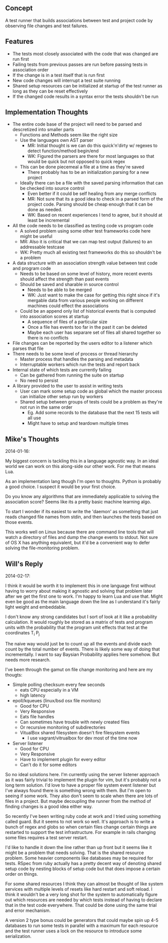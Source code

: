 Concept
-------

A test runner that builds associations between test and project code by observing file changes and test failures.

Features
--------

- The tests most closely associated with the code that was changed are run first
- Failing tests from previous passes are run before passing tests in association order
- If the change is in a test itself that is run first
- New code changes will interrupt a test suite running
- Shared setup resources can be initialized at startup of the test runner as long as they can be reset effectively
- If the changed code results in a syntax error the tests shouldn't be run


Implementation Thoughts
-----------------------

- The entire code base of the project will need to be parsed and descretized into smaller parts
    - Functions and Methods seem like the right size
    - Use the languages own AST parser
        - MR: Initial thought is we can do this quick'n'dirty w/ regexes to detect function/method begin/end
        - WK: Figured the parsers are there for most languages so that would be quick but not opposed to quick regex
    - This can be done piecemeal a file at a time as they're saved
        - There probably has to be an initialization parsing for a new project
    - Ideally there can be a file with the saved parsing information that can be checked into source control
        - Even better if it could be self healing from any merge conflicts
        - MR: Not sure that its a good idea to check in a parsed form of the project code. Parsing should be cheap enough that it can be done as needed.
        - WK: Based on recent experiences I tend to agree, but it should at least be incremental
- All the code needs to be classified as testing code vs program code
    - A solved problem using some other test frameworks code here might be useful
    - MR: Also it is critical that we can map test output (failures) to an addressable testcase
    - WK: Pretty much all existing test frameworks do this so shouldn't be a problem
- A data structure with an association strength value between test code and program code
    - Needs to be based on some level of history, more recent events should affect the strength than past events
    - Should be saved and sharable in source control
        - Needs to be able to be merged
        - WK: Just want to make the case for getting this right since if it's mergable data from various people working on different machines could effect the associations
    - Could be an append only list of historical events that is computed into association scores at startup
        - A sequence of files of a particular size
        - Once a file has events too far in the past it can be deleted
        - Maybe each user has separare set of files all shared together so there is no conflicts
- File changes can be reported by the users editor to a listener which parses that file
- There needs to be some level of process or thread hierarchy
    - Master process that handles the parsing and metadata
    - Interruptable workers which run the tests and report back
- Internal state of which tests are currently failing
    - Can be gathered from running the suite on startup
    - No need to persist
- A library provided to the user to assist in writing tests
    - User can mark some setup code as global which the master process can initialize other setup run by workers
    - Shared setup between groups of tests could be a problem as they're not run in the same order
        - Eg. Add some records to the database that the next 15 tests will all use
        - Might have to setup and teardown multiple times

Mike's Thoughts
--------------

2014-01-16:

My biggest concern is tackling this in a language agnostic way. In an ideal world we can work
on this along-side our other work. For me that means Lua.

As an implementation lang though I'm open to thoughts. Python is probably a good choice. I suspect
it would be your first choice.

Do you know any algorithms that are immediately applicable to solving the association score? Seems
like its a pretty basic machine learning algo.

To start I wonder if its easiest to write the 'daemon' as something that just reads changed file
names from stdin, and then launches the tests based on those events.

This works well on Linux because there are command line tools that will watch a directory of files
and dump the change events to stdout. Not sure of OS X has anything equivalent, but it'd be a
convenient way to defer solving the file-monitoring problem.

Will's Reply
------------

2014-02-17:

I think it would be worth it to implement this in one language first without
having to worry about making it agnostic and solving that problem later after
we get the first one to work. I'm happy to learn Lua and use that. Might even
be good as the main language down the line as I understand it's fairly light
weight and embeddable.

I don't know any strong candidates but I sort of look at it like a probability
calculation. It would roughly be stored as a matrix of tests and program units
with the probability that the program unit effects that test at the coordinates
T<sub>i</sub> P<sub>j</sub>

The naive way would just be to count up all the events and divide each count by
the total number of events. There is likely some way of doing that
incrementally. I want to say Baysian Probability applies here somehow. But
needs more research.

I've been through the gamut on file change monitoring and here are my thougts:

- Simple polling checksum every few seconds
    - eats CPU especially in a VM
    - high latency
- epoll/kqueues (linux/bsd osx file monitors)
    - Good for CPU
    - Very Responsive
    - Eats file handles
    - Can sometimes have trouble with newly created files
    - Or recursive monitoring of subdirectories
    - VitualBox shared filesystem doesn't fire filesystem events
        - I use vagrant/vitrualbox for dev most of the time now
- Server listener
    - Good for CPU
    - Very Responsive
    - Have to implement plugin for every editor
    - Can't do it for some editors

So no ideal solutions here. I'm currently using the server listener approach as
it was fairly trivial to implement the plugin for vim, but it's probably not a
long term solution. I'd love to have a proper file system event listener but
I've always found there is something wrong with them. But I'm open to seeing if
some work. They also don't seem to scale when there are lots of files in a
project. But maybe decoupling the runner from the method of finding changes is
a good idea either way.

So recently I've been writing ruby code at work and I tried using something
called guard. But it seems to not work so well. It's approach is to write a
bunch of regex and globs so when certain files change certain things are
restarted to support the test infrastructure. For example in rails changing
some files requires a test server restart.

I'd like to handle it down the line rather than up front but it seems like it
might be a problem that needs solving. That is the shared resource problem.
Some heavier components like databases may be required for tests. RSpec from
ruby actually has a pretty decent way of denoting shared setup code by nesting
blocks of setup code but that does impose a certain order on things.

For some shared resources I think they can almost be thought of like system
services with multiple levels of resets like hard restart and soft reload. I
think it wouldn't be a very long shot for the system to automatically figure
out which resources are needed by which tests instead of having to declare that
in the test code everywhere. That could be done using the same trial and error
mechanism.

A version 2 type bonus could be generators that could maybe spin up 4-5
databases to run some tests in parallel with a maximum for each resource and
the test runner uses a lock on the resource to introduce some serialization.
